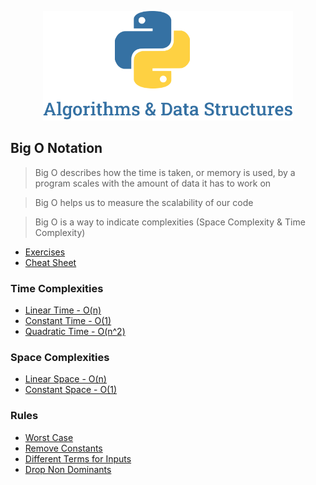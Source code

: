 <p align="center">
  <img src="./.github/docs/images/logo.png" width="400">
</p>

## Big O Notation 
> Big O describes how the time is taken, or memory is used, by a program scales with the amount of data it has to work on 

> Big O helps us to measure the scalability of our code

> Big O is a way to indicate complexities (Space Complexity & Time Complexity)

- [Exercises](https://github.com/LauraBeatris/algorithms-and-data-structures/tree/main/bigONotation/exercises)
- [Cheat Sheet](https://github.com/LauraBeatris/algorithms-and-data-structures/tree/main/bigONotation/bigOCheatSheet.pdf)

### Time Complexities
- [Linear Time - O(n)](https://github.com/LauraBeatris/algorithms-and-data-structures/tree/main/bigONotation/timeComplexities/linearTime.py)
- [Constant Time - O(1)](https://github.com/LauraBeatris/algorithms-and-data-structures/tree/main/bigONotation/timeComplexities/constantTime.py)
- [Quadratic Time - O(n^2)](https://github.com/LauraBeatris/algorithms-and-data-structures/tree/main/bigONotation/timeComplexities/quadraticTime.py)

### Space Complexities
- [Linear Space - O(n)](https://github.com/LauraBeatris/algorithms-and-data-structures/tree/main/bigONotation/spaceComplexities/linearSpace.py)
- [Constant Space - O(1)](https://github.com/LauraBeatris/algorithms-and-data-structures/tree/main/bigONotation/spaceComplexities/constantSpace.py)

### Rules
- [Worst Case](https://github.com/LauraBeatris/algorithms-and-data-structures/tree/main/bigONotation/rules/worstCase.py)
- [Remove Constants](https://github.com/LauraBeatris/algorithms-and-data-structures/tree/main/bigONotation/rules/removeConstants.py)
- [Different Terms for Inputs](https://github.com/LauraBeatris/algorithms-and-data-structures/tree/main/bigONotation/rules/differentTermsForInputs.py)
- [Drop Non Dominants](https://github.com/LauraBeatris/algorithms-and-data-structures/tree/main/bigONotation/rules/dropNonDominants.py)